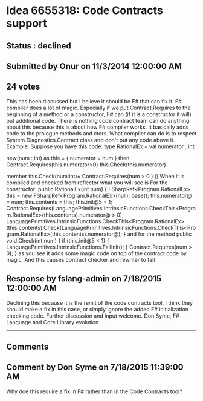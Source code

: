 # Idea 6655318: Code Contracts support #

## Status : declined

## Submitted by Onur on 11/3/2014 12:00:00 AM

## 24 votes

This has been discussed but I believe it should be F# that can fix it.
F# compiler does a lot of magic. Especially if we put Contract.Requires to the beginning of a method or a constructor, F# can (if it is a constructor it will) put additional code.
There is nothing code contract team can do anything about this because this is about how F# compiler works. It basically adds code to the prologue methods and ctors. What compiler can do is to respect System.Diagnostics.Contract class and don't put any code above it.
Example:
Suppose you have this code:
type RationalEx =
val numerator : int

new(num : int) as this =
{ numerator = num }
then
Contract.Requires(this.numerator>0)
this.Check(this.numerator)

member this.Check(num:int)=
Contract.Requires(num > 0 )
()
When it is compiled and checked from reflector what you will see is
For the constructor:
public RationalEx(int num)
{
FSharpRef<Program.RationalEx> this = new FSharpRef<Program.RationalEx>(null);
base();
this.numerator@ = num;
this.contents = this;
this.init@5 = 1;
Contract.Requires(LanguagePrimitives.IntrinsicFunctions.CheckThis<Program.RationalEx>(this.contents).numerator@ > 0);
LanguagePrimitives.IntrinsicFunctions.CheckThis<Program.RationalEx>(this.contents).Check(LanguagePrimitives.IntrinsicFunctions.CheckThis<Program.RationalEx>(this.contents).numerator@);
}
and for the method
public void Check(int num)
{
if (this.init@5 < 1)
{
LanguagePrimitives.IntrinsicFunctions.FailInit();
}
Contract.Requires(num > 0);
}
as you see it adds some magic code on top of the contract code by magic. And this causes contract checker and rewriter to fail



## Response by fslang-admin on 7/18/2015 12:00:00 AM

Declining this because it is the remit of the code contracts tool. I think they should make a fix in this case, or simply ignore the added F# initialization checking code.
Further discussion and input welcome.
Don Syme, F# Language and Core Library evolution

------------------------
## Comments


## Comment by Don Syme on 7/18/2015 11:39:00 AM
Why doe this require a fix in F# rather than in the Code Contracts tool?

